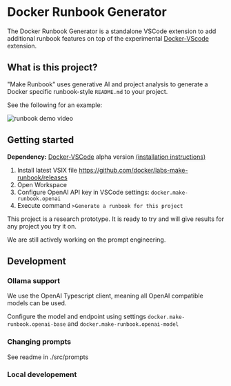 # Docker Runbook Generator

The Docker Runbook Generator is a standalone VSCode extension to add additional runbook features on top of the experimental [Docker-VScode](https://github.com/docker/docker-vscode/) extension. 

## What is this project?

"Make Runbook" uses generative AI and project analysis to generate a Docker specific runbook-style `README.md` to your project. 

See the following for an example:

![runbook demo video](https://github.com/docker/docker-vscode/assets/5000430/6da2c934-35f7-470d-962e-a2c9a43a335b)

## Getting started

**Dependency:**
[Docker-VSCode](https://github.com/docker/docker-vscode) alpha version [(installation instructions)](https://github.com/docker/docker-vscode/tree/main/lsp)

1. Install latest VSIX file https://github.com/docker/labs-make-runbook/releases
2. Open Workspace
3. Configure OpenAI API key in VSCode settings: `docker.make-runbook.openai` 
4. Execute command `>Generate a runbook for this project`

This project is a research prototype. It is ready to try and will give results for any project you try it on.

We are still actively working on the prompt engineering.

## Development

### Ollama support
We use the OpenAI Typescript client, meaning all OpenAI compatible models can be used. 

Configure the model and endpoint using settings
`docker.make-runbook.openai-base` and `docker.make-runbook.openai-model`

### Changing prompts
See readme in ./src/prompts

### Local developement

